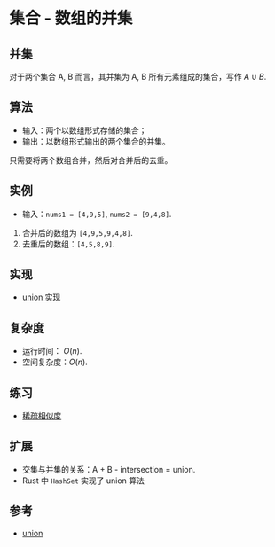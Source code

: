 # 集合 - 数组的并集

## 并集

对于两个集合 A, B 而言，其并集为 A, B 所有元素组成的集合，写作 $A \cup B$.

## 算法

- 输入：两个以数组形式存储的集合；
- 输出：以数组形式输出的两个集合的并集。

只需要将两个数组合并，然后对合并后的去重。

## 实例

- 输入：`nums1 = [4,9,5]`, `nums2 = [9,4,8]`.

1. 合并后的数组为 `[4,9,5,9,4,8]`.
2. 去重后的数组：`[4,5,8,9]`.

## 实现

- [union 实现](./mod.rs)

## 复杂度

- 运行时间： $O(n)$.
- 空间复杂度：$O(n)$.

## 练习

- [稀疏相似度](https://leetcode-cn.com/problems/sparse-similarity-lcci/)

## 扩展

- 交集与并集的关系：A + B - intersection = union.
- Rust 中 `HashSet` 实现了 union 算法

## 参考

- [union](https://en.wikipedia.org/wiki/Union_(set_theory))
